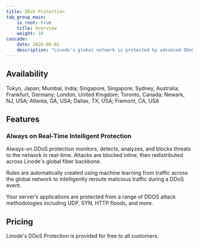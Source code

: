 ```yaml
---
title: DDoS Protection
tab_group_main:
    is_root: true
    title: Overview
    weight: 10
cascade:
    date: 2020-06-02
    description: "Linode's global network is protected by advanced DDoS mitigation in all of our data centers, helping to fend off attacks on your infrastructure.  Free for all customers."
---
```


## Availability

Tokyo, Japan; Mumbai, India; Singapore, Singapore; Sydney, Australia; Frankfurt, Germany; London, United Kingdom; Toronto, Canada; Newark, NJ, USA; Atlanta, GA, USA; Dallas, TX, USA; Fremont, CA, USA

## Features

### Always on Real-Time Intelligent Protection

Always-on DDoS protection monitors, detects, analyzes, and blocks threats to the network in real-time. Attacks are blocked inline, then redistributed across Linode's global fiber backbone.

Rules are automatically created using machine learning from traffic across the global network to intelligently reroute malicious traffic during a DDoS event.

Your server’s applications are protected from a range of DDOS attack methodologies including UDP, SYN, HTTP floods, and more.

## Pricing

Linode's DDoS Protection is provided for free to all customers.

